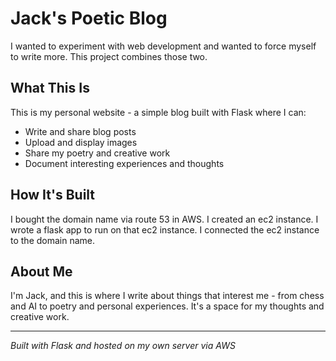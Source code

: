 # Jack's Poetic Blog

I wanted to experiment with web development and wanted to force myself to write more. This project combines those two. 

## What This Is

This is my personal website - a simple blog built with Flask where I can:
- Write and share blog posts
- Upload and display images
- Share my poetry and creative work
- Document interesting experiences and thoughts

## How It's Built

I bought the domain name via route 53 in AWS.
I created an ec2 instance. 
I wrote a flask app to run on that ec2 instance. 
I connected the ec2 instance to the domain name.

## About Me

I'm Jack, and this is where I write about things that interest me - from chess and AI to poetry and personal experiences. It's a space for my thoughts and creative work.

---

*Built with Flask and hosted on my own server via AWS* 
